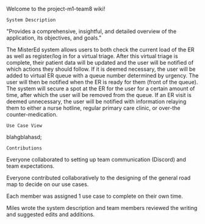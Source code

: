 

Welcome to the project-m1-team8 wiki!

    System Description

"Provides a comprehensive, insightful, and detailed overview of the application, its objectives, and goals."

The MisterEd system allows users to both check the current load of the ER as well as register/log in for a virtual triage. After this virtual triage is complete, their patient data will be updated and the user will be notified of which actions they should follow. If it is deemed necessary, the user will be added to virtual ER queue with a queue number determined by urgency. The user will then be notified when the ER is ready for them (front of the queue). The system will secure a spot at the ER for the user for a certain amount of time, after which the user will be removed from the queue. If an ER visit is deemed unnecessary, the user will be notified with information relaying them to either a nurse hotline, regular primary care clinic, or over-the counter-medication.

    Use Case View

blahgblahasd;

    Contributions

Everyone collaborated to setting up team communication (Discord) and team expectations.

Everyone contributed collaboratively to the designing of the general road map to decide on our use cases.

Each member was assigned 1 use case to complete on their own time.

Miles wrote the system description and team members reviewed the writing and suggested edits and additions.

